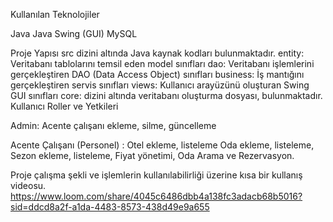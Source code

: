 Kullanılan Teknolojiler

Java
Java Swing (GUI)
MySQL

Proje Yapısı src dizini altında Java kaynak kodları bulunmaktadır. entity: Veritabanı tablolarını temsil eden model sınıfları dao: Veritabanı işlemlerini gerçekleştiren DAO (Data Access Object) sınıfları business: İş mantığını gerçekleştiren servis sınıfları views: Kullanıcı arayüzünü oluşturan Swing GUI sınıfları core: dizini altında veritabanı oluşturma dosyası, bulunmaktadır. Kullanıcı Roller ve Yetkileri

Admin: Acente çalışanı ekleme, silme, güncelleme

Acente Çalışanı (Personel) : Otel ekleme, listeleme Oda ekleme, listeleme, Sezon ekleme, listeleme, Fiyat yönetimi, Oda Arama ve Rezervasyon.

Proje çalışma şekli ve işlemlerin kullanılabilirliği üzerine kısa bir kullanış videosu.
https://www.loom.com/share/4045c6486dbb4a138fc3adacb68b5016?sid=ddcd8a2f-a1da-4483-8573-438d49e9a655